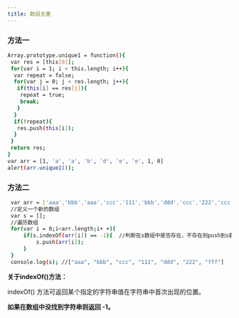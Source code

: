 ```yaml
---
title: 数组去重
---
```

### 方法一
``` bash
Array.prototype.unique1 = function(){
 var res = [this[0]];
 for(var i = 1; i < this.length; i++){
  var repeat = false;
  for(var j = 0; j < res.length; j++){
   if(this[i] == res[j]){
    repeat = true;
    break;
   }
  }
  if(!repeat){
   res.push(this[i]);
  }
 }
 return res;
}
var arr = [1, 'a', 'a', 'b', 'd', 'e', 'e', 1, 0]
alert(arr.unique1());


```
### 方法二
``` bash
 var arr = ['aaa','bbb','aaa','ccc','111','bbb','ddd','ccc','222','ccc','111','fff'];
 //定义一个新的数组
 var s = [];
 //遍历数组
 for(var i = 0;i<arr.length;i+ +){
     if(s.indexOf(arr[i]) == -1){  //判断在s数组中是否存在，不存在则push到s数组中
         s.push(arr[i]);
     }
 }
 console.log(s); //["aaa", "bbb", "ccc", "111", "ddd", "222", "fff"]
```
**关于indexOf()方法：**

indexOf() 方法可返回某个指定的字符串值在字符串中首次出现的位置。

**如果在数组中没找到字符串则返回 -1。**